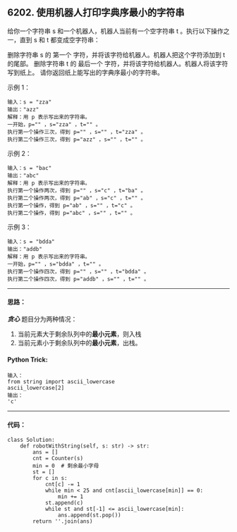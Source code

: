 ## 6202. 使用机器人打印字典序最小的字符串
给你一个字符串 s 和一个机器人，机器人当前有一个空字符串 t 。执行以下操作之一，直到 s 和 t 都变成空字符串：

删除字符串 s 的 第一个 字符，并将该字符给机器人。机器人把这个字符添加到 t 的尾部。
删除字符串 t 的 最后一个 字符，并将该字符给机器人。机器人将该字符写到纸上。
请你返回纸上能写出的字典序最小的字符串。

 

示例 1：
```
输入：s = "zza"
输出："azz"
解释：用 p 表示写出来的字符串。
一开始，p="" ，s="zza" ，t="" 。
执行第一个操作三次，得到 p="" ，s="" ，t="zza" 。
执行第二个操作三次，得到 p="azz" ，s="" ，t="" 。
```
示例 2：
```
输入：s = "bac"
输出："abc"
解释：用 p 表示写出来的字符串。
执行第一个操作两次，得到 p="" ，s="c" ，t="ba" 。
执行第二个操作两次，得到 p="ab" ，s="c" ，t="" 。
执行第一个操作，得到 p="ab" ，s="" ，t="c" 。
执行第二个操作，得到 p="abc" ，s="" ，t="" 。
```
示例 3：
```
输入：s = "bdda"
输出："addb"
解释：用 p 表示写出来的字符串。
一开始，p="" ，s="bdda" ，t="" 。
执行第一个操作四次，得到 p="" ，s="" ，t="bdda" 。
执行第二个操作四次，得到 p="addb" ，s="" ，t="" 。
```
***
#### 思路：
***贪心***
题目分为两种情况：
1. 当前元素大于剩余队列中的**最小元素**，则入栈
2. 当前元素小于剩余队列中的**最小元素**，出栈。

#### Python Trick:
```
输入：
from string import ascii_lowercase
ascii_lowercase[2]
输出：
'c'

```
***
#### 代码：
```
class Solution:
    def robotWithString(self, s: str) -> str:
        ans = []
        cnt = Counter(s)
        min = 0  # 剩余最小字母
        st = []
        for c in s:
            cnt[c] -= 1
            while min < 25 and cnt[ascii_lowercase[min]] == 0:
                min += 1
            st.append(c)
            while st and st[-1] <= ascii_lowercase[min]:
                ans.append(st.pop())
        return ''.join(ans)
```
